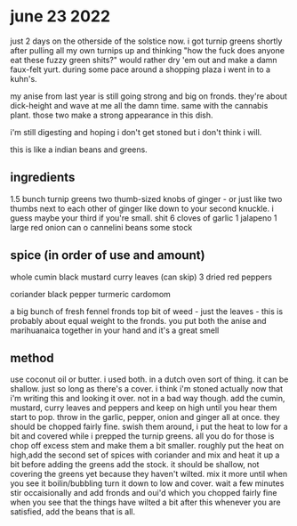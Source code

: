 # june 23 2022

just 2 days on the otherside of the solstice now.
i got turnip greens shortly after pulling all my own turnips up and thinking "how the fuck does anyone eat these fuzzy green shits?" would rather dry 'em out and make a damn faux-felt yurt. during some pace around a shopping plaza i went in to a kuhn's. 

my anise from last year is still going strong and big on fronds. they're about dick-height and wave at me all the damn time. same with the cannabis plant. those two make a strong appearance in this dish.

i'm still digesting and hoping i don't get stoned but i don't think i will.

this is like a indian beans and greens.

## ingredients

1.5 bunch turnip greens
two thumb-sized knobs of ginger - or just like two thumbs next to each other of ginger like down to your second knuckle. i guess maybe your third if you're small. shit
6 cloves of garlic
1 jalapeno
1 large red onion
can o cannelini beans 
some stock


## spice (in order of use and amount)

whole cumin
black mustard
curry leaves (can skip)
3 dried red peppers

coriander
black pepper
turmeric
cardomom

a big bunch of fresh fennel fronds
top bit of weed - just the leaves - this is probably about equal weight to the fronds.  you put both the anise and marihuanaica together in your hand and it's a great smell



## method

use coconut oil or butter. i used both. in a dutch oven sort of thing. it can be shallow. just so long as there's a cover.
i think i'm stoned actually now that i'm writing this and looking it over. not in a bad way though.
add the cumin, mustard, curry leaves and peppers and keep on high until you hear them start to pop.
throw in the garlic, pepper, onion and ginger all at once. they should be chopped fairly fine. swish them around, i put the heat to low for a bit and covered while i prepped the turnip greens. all you do for those is chop off excess stem and make them a bit smaller. roughly
put the heat on high,add the second set of spices with coriander and mix and heat it up a bit before adding the greens
add the stock. it should be shallow, not covering the greens yet because they haven't wilted. mix it more until when you see it boilin/bubbling turn it down to low and cover.
wait a few minutes stir occaisionally and add fronds and oui'd which you chopped fairly fine when you see that the things have wilted a bit
after this whenever you are satisfied, add the beans 
that is all.